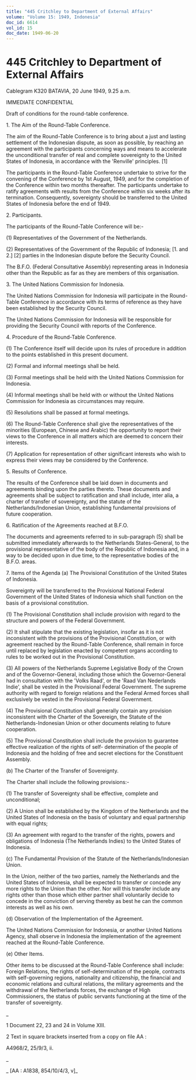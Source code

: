 ```yaml
---
title: "445 Critchley to Department of External Affairs"
volume: "Volume 15: 1949, Indonesia"
doc_id: 6614
vol_id: 15
doc_date: 1949-06-20
---
```


# 445 Critchley to Department of External Affairs

Cablegram K320 BATAVIA, 20 June 1949, 9.25 a.m.

IMMEDIATE CONFIDENTIAL

Draft of conditions for the round-table conference.

1\. The Aim of the Round-Table Conference.

The aim of the Round-Table Conference is to bring about a just and lasting settlement of the Indonesian dispute, as soon as possible, by reaching an agreement with the participants concerning ways and means to accelerate the unconditional transfer of real and complete sovereignty to the United States of Indonesia, in accordance with the 'Renville' principles. [1]

The participants in the Round-Table Conference undertake to strive for the convening of the Conference by 1st August, 1949, and for the completion of the Conference within two months thereafter. The participants undertake to ratify agreements with results from the Conference within six weeks after its termination. Consequently, sovereignty should be transferred to the United States of Indonesia before the end of 1949.

2\. Participants.

The participants of the Round-Table Conference will be:-

(1) Representatives of the Government of the Netherlands.

(2) Representatives of the Government of the Republic of Indonesia; [1. and 2.] [2] parties in the Indonesian dispute before the Security Council.

The B.F.O. (Federal Consultative Assembly) representing areas in Indonesia other than the Republic as far as they are members of this organisation.

3\. The United Nations Commission for Indonesia.

The United Nations Commission for Indonesia will participate in the Round-Table Conference in accordance with its terms of reference as they have been established by the Security Council.

The United Nations Commission for Indonesia will be responsible for providing the Security Council with reports of the Conference.

4\. Procedure of the Round-Table Conference.

(1) The Conference itself will decide upon its rules of procedure in addition to the points established in this present document.

(2) Formal and informal meetings shall be held.

(3) Formal meetings shall be held with the United Nations Commission for Indonesia.

(4) Informal meetings shall be held with or without the United Nations Commission for Indonesia as circumstances may require.

(5) Resolutions shall be passed at formal meetings.

(6) The Round-Table Conference shall give the representatives of the minorities (European, Chinese and Arabic) the opportunity to report their views to the Conference in all matters which are deemed to concern their interests.

(7) Application for representation of other significant interests who wish to express their views may be considered by the Conference.

5\. Results of Conference.

The results of the Conference shall be laid down in documents and agreements binding upon the parties thereto. These documents and agreements shall be subject to ratification and shall include, inter alia, a charter of transfer of sovereignty, and the statute of the Netherlands/Indonesian Union, establishing fundamental provisions of future cooperation.

6\. Ratification of the Agreements reached at B.F.O.

The documents and agreements referred to in sub-paragraph (5) shall be submitted immediately afterwards to the Netherlands States-General, to the provisional representative of the body of the Republic of Indonesia and, in a way to be decided upon in due time, to the representative bodies of the B.F.O. areas.

7\. Items of the Agenda (a) The Provisional Constitution of the United States of Indonesia.

Sovereignty will be transferred to the Provisional National Federal Government of the United States of Indonesia which shall function on the basis of a provisional constitution.

(1) The Provisional Constitution shall include provision with regard to the structure and powers of the Federal Government.

(2) It shall stipulate that the existing legislation, insofar as it is not inconsistent with the provisions of the Provisional Constitution, or with agreement reached by the Round-Table Conference, shall remain in force until replaced by legislation enacted by competent organs according to rules to be worked out in the Provisional Constitution.

(3) All powers of the Netherlands Supreme Legislative Body of the Crown and of the Governor-General, including those which the Governor-General had in consultation with the 'Volks Raad', or the 'Raad Van Nederlands Indie', shall be vested in the Provisional Federal Government. The supreme authority with regard to foreign relations and the Federal Armed forces shall exclusively be vested in the Provisional Federal Government.

(4) The Provisional Constitution shall generally contain any provision inconsistent with the Charter of the Sovereign, the Statute of the Netherlands-Indonesian Union or other documents relating to future cooperation.

(5) The Provisional Constitution shall include the provision to guarantee effective realization of the rights of self- determination of the people of Indonesia and the holding of free and secret elections for the Constituent Assembly.

(b) The Charter of the Transfer of Sovereignty.

The Charter shall include the following provisions:-

(1) The transfer of Sovereignty shall be effective, complete and unconditional;

(2) A Union shall be established by the Kingdom of the Netherlands and the United States of Indonesia on the basis of voluntary and equal partnership with equal rights;

(3) An agreement with regard to the transfer of the rights, powers and obligations of Indonesia (The Netherlands Indies) to the United States of Indonesia.

(c) The Fundamental Provision of the Statute of the Netherlands/Indonesian Union.

In the Union, neither of the two parties, namely the Netherlands and the United States of Indonesia, shall be expected to transfer or concede any more rights to the Union than the other. Nor will this transfer include any rights other than those which either partner shall voluntarily decide to concede in the conviction of serving thereby as best he can the common interests as well as his own.

(d) Observation of the Implementation of the Agreement.

The United Nations Commission for Indonesia, or another United Nations Agency, shall observe in Indonesia the implementation of the agreement reached at the Round-Table Conference.

(e) Other Items.

Other items to be discussed at the Round-Table Conference shall include: Foreign Relations, the rights of self-determination of the people, contracts with self-governing regions, nationality and citizenship, the financial and economic relations and cultural relations, the military agreements and the withdrawal of the Netherlands forces, the exchange of High Commissioners, the status of public servants functioning at the time of the transfer of sovereignty.

_

1 Document 22, 23 and 24 in Volume XIII.

2 Text in square brackets inserted from a copy on file AA :

A4968/2, 25/9/3, ii.

_

_ [AA : A1838, 854/10/4/3, v]_

